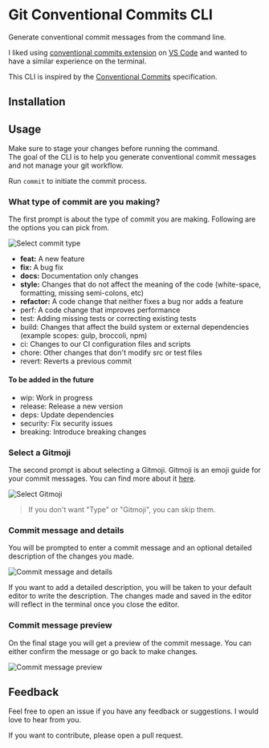 # Git Conventional Commits CLI

Generate conventional commit messages from the command line. 

I liked using [conventional commits extension](https://marketplace.visualstudio.com/items?itemName=vivaxy.vscode-conventional-commits) on [VS Code](https://code.visualstudio.com/) and wanted to have a similar experience on the terminal.

This CLI is inspired by the [Conventional Commits](https://www.conventionalcommits.org/en/v1.0.0/) specification.

## Installation


## Usage

Make sure to stage your changes before running the command.   
The goal of the CLI is to help you generate conventional commit messages and not manage your git workflow.

Run `commit` to initiate the commit process.


### What type of commit are you making?

The first prompt is about the type of commit you are making. Following are the options you can pick from.

![Select commit type](./imgs/demo-type.gif)

- **feat:** A new feature
- **fix:** A bug fix
- **docs:** Documentation only changes
- **style:** Changes that do not affect the meaning of the code (white-space, formatting, missing semi-colons, etc)
- **refactor:** A code change that neither fixes a bug nor adds a feature
- perf: A code change that improves performance
- test: Adding missing tests or correcting existing tests
- build: Changes that affect the build system or external dependencies (example scopes: gulp, broccoli, npm)
- ci: Changes to our CI configuration files and scripts
- chore: Other changes that don't modify src or test files
- revert: Reverts a previous commit

#### To be added in the future

- wip: Work in progress
- release: Release a new version
- deps: Update dependencies
- security: Fix security issues
- breaking: Introduce breaking changes

### Select a Gitmoji

The second prompt is about selecting a Gitmoji. Gitmoji is an emoji guide for your commit messages. You can find more about it [here](https://gitmoji.dev/).

![Select Gitmoji](./imgs/demo-emoji.gif)

> If you don't want "Type" or "Gitmoji", you can skip them.

### Commit message and details

You will be prompted to enter a commit message and an optional detailed description of the changes you made.

![Commit message and details](./imgs/demo-message.gif)

If you want to add a detailed description, you will be taken to your default editor to write the description. The changes made and saved in the editor will reflect in the terminal once you close the editor.

### Commit message preview

On the final stage you will get a preview of the commit message. You can either confirm the message or go back to make changes.

![Commit message preview](./imgs/demo-final.gif)

## Feedback

Feel free to open an issue if you have any feedback or suggestions. I would love to hear from you.

If you want to contribute, please open a pull request. 